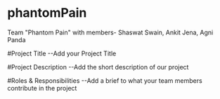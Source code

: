 # phantomPain
Team "Phantom Pain" with members- Shaswat Swain, Ankit Jena, Agni Panda


#Project Title
--Add your Project Title

#Project Description
--Add the short description of our project

#Roles & Responsibilities
--Add a brief to what your team members contribute in the project
